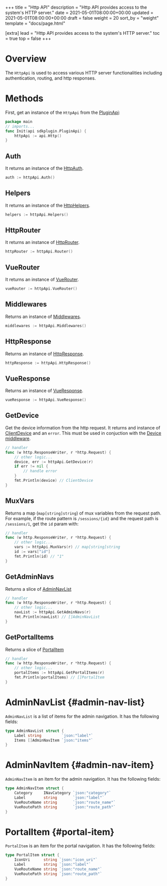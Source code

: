 +++
title = "Http API"
description = "Http API provides access to the system's HTTP server."
date = 2021-05-01T08:00:00+00:00
updated = 2021-05-01T08:00:00+00:00
draft = false
weight = 20
sort_by = "weight"
template = "docs/page.html"

[extra]
lead = "Http API provides access to the system's HTTP server."
toc = true
top = false
+++

# Overview

The `HttpApi` is used to access various HTTP server functionalities including authentication, routing, and http responses.

# Methods
First, get an instance of the `HttpApi` from the [PluginApi](../plugin-api):
```go
package main
// imports...
func Init(api sdkplugin.PluginApi) {
    httpApi := api.Http()
}
```

## Auth
It returns an instance of the [HttpAuth](../http-auth).
```go
auth := httpApi.Auth()
```

## Helpers
It returns an instance of the [HttpHelpers](../http-helpers).
```go
helpers := httpApi.Helpers()
```

## HttpRouter
It returns an instance of [HttpRouter](../http-router).
```go
httpRouter := httpApi.Router()
```

## VueRouter
It returns an instance of [VueRouter](../vue-router).
```go
vueRouter := httpApi.VueRouter()
```

## Middlewares
Returns an instance of [Middlewares](../middlewares).
```go
middlewares := httpApi.Middlewares()
```

## HttpResponse
Returns an instance of [HttpResponse](../http-response).
```go
httpResponse := httpApi.HttpResponse()
```

## VueResponse
Returns an instance of [VueResponse](../vue-response).
```go
vueResponse := httpApi.VueResponse()
```

## GetDevice
Get the device information from the http request. It returns and instance of [ClientDevice](../client-device) and an `error`.
This must be used in conjuction with the [Device middleware](../middlewares/#device).
```go
// handler
func (w http.ResponseWriter, r *http.Request) {
    // other logic...
    device, err := httpApi.GetDevice(r)
    if err != nil {
        // handle error
    }
    fmt.Println(device) // ClientDevice
}
```

## MuxVars
Returns a map (`map[string]string`) of mux variables from the request path. For example, if the route pattern is `/sessions/{id}` and the request path is `/sessions/1`, get the `id` param with:
```go
// handler
func (w http.ResponseWriter, r *http.Request) {
    // other logic...
    vars := httpApi.MuxVars(r) // map[string]string
    id := vars["id"]
    fmt.Println(id) // "1"
}
```

## GetAdminNavs
Returns a slice of [AdminNavList](#admin-nav-list)
```go
// handler
func (w http.ResponseWriter, r *http.Request) {
    // other logic...
    navList := httpApi.GetAdminNavs(r)
    fmt.Println(navList) // []AdminNavList
}
```
## GetPortalItems
Returns a slice of [PortalItem](#portal-item)
```go
// handler
func (w http.ResponseWriter, r *http.Request) {
    // other logic...
    portalItems := httpApi.GetPortalItems(r)
    fmt.Println(portalItems) // []PortalItem
}
```

# AdminNavList {#admin-nav-list}
`AdminNavList` is a list of items for the admin navigation. It has the following fields:
```go
type AdminNavList struct {
	Label string         `json:"label"`
	Items []AdminNavItem `json:"items"`
}
```

# AdminNavItem {#admin-nav-item}
`AdminNavItem` is an item for the admin navigation. It has the following fields:
```go
type AdminNavItem struct {
	Category     INavCategory `json:"category"`
	Label        string       `json:"label"`
	VueRouteName string       `json:"route_name"`
	VueRoutePath string       `json:"route_path"`
}
```

# PortalItem {#portal-item}
`PortalItem` is an item for the portal navigation. It has the following fields:
```go
type PortalItem struct {
	IconUri      string `json:"icon_uri"`
	Label        string `json:"label"`
	VueRouteName string `json:"route_name"`
	VueRoutePath string `json:"route_path"`
}
```

